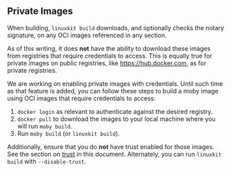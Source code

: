 ## Private Images
When building, `linuxkit build` downloads, and optionally checks the notary signature, on any OCI images referenced in any section. 

As of this writing, it does **not** have the ability to download these images from registries that require credentials to access. This is equally true for private images on public registries, like https://hub.docker.com, as for private registries.

We are working on enabling private images with credentials. Until such time as that feature is added, you can follow these steps to build a moby image using OCI images
that require credentials to access:

1. `docker login` as relevant to authenticate against the desired registry.
2. `docker pull` to download the images to your local machine where you will run `moby build`.
3. Run `moby build` (or `linuxkit build`).

Additionally, ensure that you do **not** have trust enabled for those images. See the section on [trust](#trust) in this document. Alternately, you can run `linuxkit build` with `--disable-trust`.
